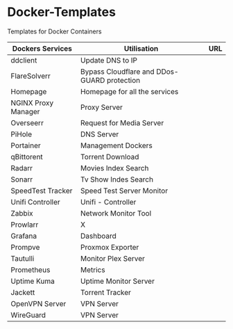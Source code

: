 # Docker-Templates
Templates for Docker Containers

|Dockers Services|Utilisation|URL|
|----------------|-----------|---|
|ddclient|Update DNS to IP||
|FlareSolverr|Bypass Cloudflare and DDos-GUARD protection||
|Homepage|Homepage for all the services||
|NGINX Proxy Manager|Proxy Server||
|Overseerr|Request for Media Server||
|PiHole|DNS Server||
|Portainer|Management Dockers||
|qBittorent|Torrent Download||
|Radarr|Movies Index Search||
|Sonarr|Tv Show Indes Search||
|SpeedTest Tracker|Speed Test Server Monitor||
|Unifi Controller|Unifi - Controller||
|Zabbix|Network Monitor Tool||
|Prowlarr|X||
|Grafana|Dashboard||
|Prompve|Proxmox Exporter||
|Tautulli|Monitor Plex Server||
|Prometheus|Metrics||
|Uptime Kuma|Uptime Monitor Server||
|Jackett|Torrent Tracker||
|OpenVPN Server|VPN Server||
|WireGuard|VPN Server||